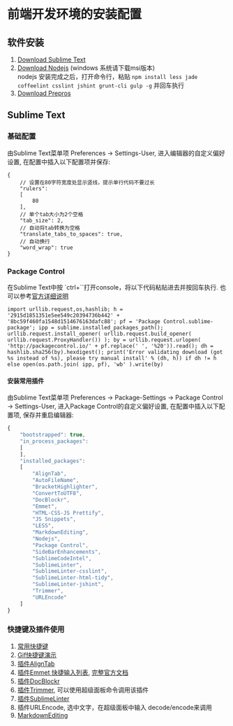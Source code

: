 # 前端开发环境的安装配置

## 软件安装
1. [Download Sublime Text](https://www.sublimetext.com/3)
2. [Download Nodejs](https://nodejs.org/en/download/) (windows 系统请下载msi版本)  
    nodejs 安装完成之后，打开命令行，粘贴 `npm install less jade coffeelint csslint jshint grunt-cli gulp -g` 并回车执行
3. [Download Prepros](https://prepros.io/downloads)

## Sublime Text

### 基础配置
由Sublime Text菜单项 Preferences -> Settings-User, 进入编辑器的自定义偏好设置, 在配置中插入以下配置项并保存:

```
{
    // 设置在80字符宽度处显示竖线，提示单行代码不要过长
    "rulers":
    [
        80
    ],
    // 单个tab大小为2个空格
    "tab_size": 2,
    // 自动将tab转换为空格
    "translate_tabs_to_spaces": true,
    // 自动换行
    "word_wrap": true
}

```

### Package Control
在Sublime Text中按 `ctrl+\``打开console，将以下代码粘贴进去并按回车执行. 也可以参考[官方详细说明](https://packagecontrol.io/installation)

```
import urllib.request,os,hashlib; h = '2915d1851351e5ee549c20394736b442' + '8bc59f460fa1548d1514676163dafc88'; pf = 'Package Control.sublime-package'; ipp = sublime.installed_packages_path(); urllib.request.install_opener( urllib.request.build_opener( urllib.request.ProxyHandler()) ); by = urllib.request.urlopen( 'http://packagecontrol.io/' + pf.replace(' ', '%20')).read(); dh = hashlib.sha256(by).hexdigest(); print('Error validating download (got %s instead of %s), please try manual install' % (dh, h)) if dh != h else open(os.path.join( ipp, pf), 'wb' ).write(by)
```

#### 安装常用插件
由Sublime Text菜单项 Preferences -> Package-Settings -> Package Control -> Settings-User, 进入Package Control的自定义偏好设置, 在配置中插入以下配置项, 保存并重启编辑器:

```js
{
    "bootstrapped": true,
    "in_process_packages":
    [
    ],
    "installed_packages":
    [
        "AlignTab",
        "AutoFileName",
        "BracketHighlighter",
        "ConvertToUTF8",
        "DocBlockr",
        "Emmet",
        "HTML-CSS-JS Prettify",
        "JS Snippets",
        "LESS",
        "MarkdownEditing",
        "Nodejs",
        "Package Control",
        "SideBarEnhancements",
        "SublimeCodeIntel",
        "SublimeLinter",
        "SublimeLinter-csslint",
        "SublimeLinter-html-tidy",
        "SublimeLinter-jshint",
        "Trimmer",
        "URLEncode"
    ]
}
```

### 快捷键及插件使用
1. [常用快捷键](http://www.daqianduan.com/4820.html)
2. [Gif快捷键演示](http://blog.jobbole.com/82527/)
3. [插件AlignTab](https://github.com/randy3k/AlignTab)
4. [插件Emmet 快捷输入列表](http://docs.emmet.io/cheat-sheet/), [完整官方文档](http://docs.emmet.io/)
5. [插件DocBlockr](https://github.com/spadgos/sublime-jsdocs)
6. [插件Trimmer](https://github.com/jonlabelle/Trimmer), 可以使用超级面板命令调用该插件
7. [插件SublimeLinter](https://sublimelinter.readthedocs.org/en/latest/lint_modes.html)
8. 插件URLEncode, 选中文字，在超级面板中输入 decode/encode来调用
9. [MarkdownEditing](https://github.com/SublimeText-Markdown/MarkdownEditing)


